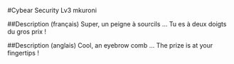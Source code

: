 #Cybear Security Lv3
mkuroni

##Description (français)
Super, un peigne à sourcils ... Tu es à deux doigts du gros prix !

##Description (anglais)
Cool, an eyebrow comb ... The prize is at your fingertips !